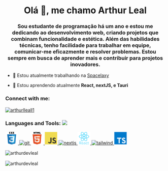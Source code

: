 <h1 align="center">Olá 👋, me chamo Arthur Leal</h1>
<h3 align="center">Sou estudante de programação há um ano e estou me dedicando ao desenvolvimento web, criando projetos que combinam funcionalidade e estética. Além das habilidades técnicas, tenho facilidade para trabalhar em equipe, comunicar-me eficazmente e resolver problemas. Estou sempre em busca de aprender mais e contribuir para projetos inovadores.</h3>

- 🔭 Estou atualmente trabalhando na [Spacelaxy](https://github.com/spacelaxy)

- 🌱 Estou aprendendo atualmente **React, nextJS, e Tauri**

<h3 align="left">Connect with me:</h3>
<p align="left">
<a href="https://instagram.com/arthurlleall1" target="blank"><img align="center" src="https://raw.githubusercontent.com/rahuldkjain/github-profile-readme-generator/master/src/images/icons/Social/instagram.svg" alt="arthurlleall1" height="30" width="40" /></a>
</p>

<h3 align="left">Languages and Tools: <img src="https://github.com/ritik307/ritik307/blob/main/images/laptop.gif" width="50"></h3>
<p align="left"> <a href="https://www.w3schools.com/css/" target="_blank" rel="noreferrer"> <img src="https://raw.githubusercontent.com/devicons/devicon/master/icons/css3/css3-original-wordmark.svg" alt="css3" width="40" height="40"/> </a> <a href="https://git-scm.com/" target="_blank" rel="noreferrer"> <img src="https://www.vectorlogo.zone/logos/git-scm/git-scm-icon.svg" alt="git" width="40" height="40"/> </a> <a href="https://www.w3.org/html/" target="_blank" rel="noreferrer"> <img src="https://raw.githubusercontent.com/devicons/devicon/master/icons/html5/html5-original-wordmark.svg" alt="html5" width="40" height="40"/> </a> <a href="https://developer.mozilla.org/en-US/docs/Web/JavaScript" target="_blank" rel="noreferrer"> <img src="https://raw.githubusercontent.com/devicons/devicon/master/icons/javascript/javascript-original.svg" alt="javascript" width="40" height="40"/> </a> <a href="https://nextjs.org/" target="_blank" rel="noreferrer"> <img src="https://cdn.worldvectorlogo.com/logos/nextjs-2.svg" alt="nextjs" width="40" height="40"/> </a> <a href="https://reactjs.org/" target="_blank" rel="noreferrer"> <img src="https://raw.githubusercontent.com/devicons/devicon/master/icons/react/react-original-wordmark.svg" alt="react" width="40" height="40"/> </a> <a href="https://tailwindcss.com/" target="_blank" rel="noreferrer"> <img src="https://www.vectorlogo.zone/logos/tailwindcss/tailwindcss-icon.svg" alt="tailwind" width="40" height="40"/> </a> <a href="https://www.typescriptlang.org/" target="_blank" rel="noreferrer"> <img src="https://raw.githubusercontent.com/devicons/devicon/master/icons/typescript/typescript-original.svg" alt="typescript" width="40" height="40"/> </a> </p>

<p><img align="center" src="https://github-readme-stats.vercel.app/api/top-langs?username=arthurdevleal&show_icons=true&theme=dracula&locale=en&layout=compact" alt="arthurdevleal" /></p>

<p><img align="center" src="https://github-readme-streak-stats.herokuapp.com/?user=arthurdevleal&theme=dark" alt="arthurdevleal" /></p>
